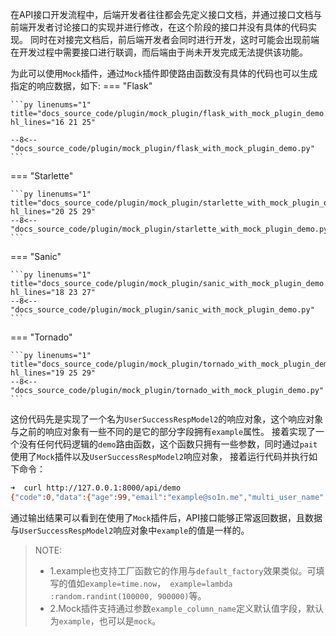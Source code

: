 在API接口开发流程中，后端开发者往往都会先定义接口文档，并通过接口文档与前端开发者讨论接口的实现并进行修改，在这个阶段的接口并没有具体的代码实现。
同时在对接完文档后，前后端开发者会同时进行开发，这时可能会出现前端在开发过程中需要接口进行联调，而后端由于尚未开发完成无法提供该功能。

为此可以使用`Mock`插件，通过`Mock`插件即使路由函数没有具体的代码也可以生成指定的响应数据，如下:
=== "Flask"

    ```py linenums="1" title="docs_source_code/plugin/mock_plugin/flask_with_mock_plugin_demo.py" hl_lines="16 21 25"

    --8<-- "docs_source_code/plugin/mock_plugin/flask_with_mock_plugin_demo.py"
    ```

=== "Starlette"

    ```py linenums="1" title="docs_source_code/plugin/mock_plugin/starlette_with_mock_plugin_demo.py" hl_lines="20 25 29"
    --8<-- "docs_source_code/plugin/mock_plugin/starlette_with_mock_plugin_demo.py"
    ```

=== "Sanic"

    ```py linenums="1" title="docs_source_code/plugin/mock_plugin/sanic_with_mock_plugin_demo.py" hl_lines="18 23 27"
    --8<-- "docs_source_code/plugin/mock_plugin/sanic_with_mock_plugin_demo.py"
    ```

=== "Tornado"

    ```py linenums="1" title="docs_source_code/plugin/mock_plugin/tornado_with_mock_plugin_demo.py" hl_lines="19 25 29"
    --8<-- "docs_source_code/plugin/mock_plugin/tornado_with_mock_plugin_demo.py"
    ```

这份代码先是实现了一个名为`UserSuccessRespModel2`的响应对象，这个响应对象与之前的响应对象有一些不同的是它的部分字段拥有`example`属性。
接着实现了一个没有任何代码逻辑的`demo`路由函数，这个函数只拥有一些参数，同时通过`pait`使用了`Mock`插件以及`UserSuccessRespModel2`响应对象，
接着运行代码并执行如下命令：
```bash
➜  curl http://127.0.0.1:8000/api/demo
{"code":0,"data":{"age":99,"email":"example@so1n.me","multi_user_name":["mock_name"],"uid":666,"user_name":"mock_name"},"msg":"success"}
```
通过输出结果可以看到在使用了`Mock`插件后，API接口能够正常返回数据，且数据与`UserSuccessRespModel2`响应对象中`example`的值是一样的。

> NOTE:
> - 1.example也支持工厂函数它的作用与`default_factory`效果类似。可填写的值如`example=time.now`，` example=lambda :random.randint(100000, 900000)`等。
> - 2.Mock插件支持通过参数`example_column_name`定义默认值字段，默认为`example`，也可以是`mock`。
